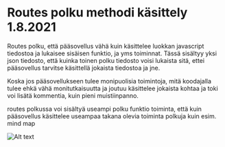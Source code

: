 <h1> Routes polku methodi käsittely 1.8.2021 </h1>

Routes polku, että pääsovellus vähä kuin käsittelee luokkan javascript tiedostoa ja lukaisee sisäisen funktio, ja yms toiminnat.
Tässä sisältyy yksi json tiedosto, että kuinka toinen polku tiedosto voisi lukaista sitä, ettei pääsovellus tarvitse käsittellä jokaista tiedostoa ja jne.

Koska jos pääsovellukseen tulee monipuolisia toimintoja, mitä koodajalla tulee ehkä vähä monitutkaisuutta
ja joutuu käsittelee jokaista kohtaa ja toki voi lisätä kommentia, kuin pieni muistiinpanno.

routes polkussa voi sisältyä useampi polku funktio toiminta, että kuin pääsovellus käsittelee useampaa takana olevia toiminta polkuja kuin esim. mind map

![Alt text](routes-pathMap.PNG?raw=true "None")

